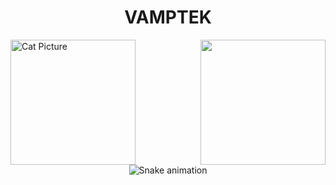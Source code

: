 <h1 align="center">VAMPTEK</h1>

<img align="right" height="200" src="https://avatars.githubusercontent.com/u/177271002?s=400&u=278913109f42e0531abb7a598df9b29ef374644a&v=4"  />

<img src="https://cataas.com/cat/says/Vamptek?font=Impact&fontSize=30&fontColor=%23ffffff&fontBackground=none&type=square&position=center&width=200&height=200" height="200" alt="Cat Picture"/>

<div align="center">
  <img src="https://raw.githubusercontent.com/Vamptek/Vamptek/output/snake.svg" alt="Snake animation" />
</div>
